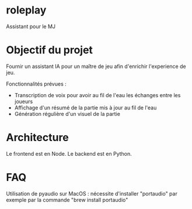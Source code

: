 # roleplay
Assistant pour le MJ


# Objectif du projet

Fournir un assistant IA pour un maître de jeu afin d'enrichir l'experience de jeu.

Fonctionnalités prévues :
- Transcription de voix pour avoir au fil de l'eau les échanges entre les joueurs
- Affichage d'un résumé de la partie mis à jour au fil de l'eau
- Génération régulière d'un visuel de la partie


# Architecture

Le frontend est en Node. Le backend est en Python.




# FAQ

Utilisation de pyaudio sur MacOS  : nécessite d'installer "portaudio" par exemple par la commande "brew install portaudio"
